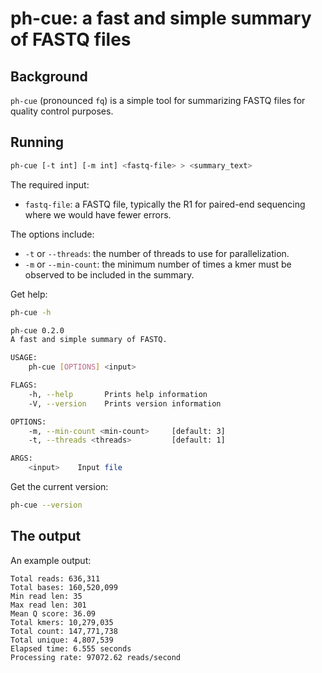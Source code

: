 # ph-cue: a fast and simple summary of FASTQ files

## Background

`ph-cue` (pronounced `fq`) is a simple tool for summarizing FASTQ files for quality control
purposes.

## Running

```bash
ph-cue [-t int] [-m int] <fastq-file> > <summary_text>
```

The required input:
* `fastq-file`: a FASTQ file, typically the R1 for paired-end sequencing where we would have fewer errors.

The options include:
* `-t` or `--threads`: the number of threads to use for parallelization.
* `-m` or `--min-count`: the minimum number of times a kmer must be observed to be included in the summary.

Get help:

```bash
ph-cue -h

ph-cue 0.2.0
A fast and simple summary of FASTQ.

USAGE:
    ph-cue [OPTIONS] <input>

FLAGS:
    -h, --help       Prints help information
    -V, --version    Prints version information

OPTIONS:
    -m, --min-count <min-count>     [default: 3]
    -t, --threads <threads>         [default: 1]

ARGS:
    <input>    Input file
```

Get the current version:
```bash
ph-cue --version
```

## The output

An example output:

```
Total reads: 636,311
Total bases: 160,520,099
Min read len: 35
Max read len: 301
Mean Q score: 36.09
Total kmers: 10,279,035
Total count: 147,771,738
Total unique: 4,807,539
Elapsed time: 6.555 seconds
Processing rate: 97072.62 reads/second
```
